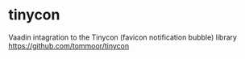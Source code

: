 tinycon
=======

Vaadin intagration to the Tinycon (favicon notification bubble) library https://github.com/tommoor/tinycon
